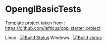 # OpenglBasicTests

Template project taken from : https://github.com/lefticus/cpp_starter_project

Linux :
[![Build Status](https://travis-ci.com/WaterPug/OpenglBasicTests.svg?branch=master)](https://travis-ci.com/WaterPug/OpenglBasicTests)
Windows :
[![Build status](https://ci.appveyor.com/api/projects/status/jp5wksv14cwpt33n?svg=true)](https://ci.appveyor.com/project/WaterPug/openglbasictests)
